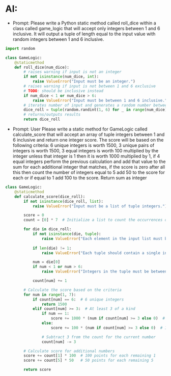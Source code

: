 # AI:

* Prompt: Please write a Python static method called roll_dice within a class called game_logic that will accept only integers between 1 and 6 inclusive. It will output a tuple of length equal to the input value with random integers between 1 and 6 inclusive.

```python
import random

class GameLogic:
    @staticmethod
    def roll_dice(num_dice):
        # raises warning if input is not an integer
        if not isinstance(num_dice, int):
            raise ValueError("Input must be an integer.")
        # raises warning if input is not between 1 and 6 exclusive
        # TODO: should be inclusive instead
        if num_dice < 1 or num_dice > 6:
            raise ValueError("Input must be between 1 and 6 inclusive.")
        # iterates number of input and generates a random number between 1 and 6, inclusive. formates as tuple
        dice_roll = tuple(random.randint(1, 6) for _ in range(num_dice))
        # returns/outputs results
        return dice_roll
```

* Prompt: User
Please write a static method for GameLogic called calculate_score that will accept an array of tuple integers between 1 and 6 inclusive and return one integer score. The score will be based on the following criteria: 6 unique integers is worth 1500, 3 unique pairs of integers is worth 1500, 3 equal integers is worth 100 multiplied by the integer unless that integer is 1 then it is worth 1000 multiplied by 1, if 4 equal integers perform the previous calculation and add that value to the sum for each additional integer that matches, if the score is zero after all this then count the number of integers equal to 5 add 50 to the score for each or if equal to 1 add 100 to the score. Return sum as integer

```python
class GameLogic:
    @staticmethod
    def calculate_score(dice_roll):
        if not isinstance(dice_roll, list):
            raise ValueError("Input must be a list of tuple integers.")

        score = 0
        count = [0] * 7  # Initialize a list to count the occurrences of each integer (1 to 6)

        for die in dice_roll:
            if not isinstance(die, tuple):
                raise ValueError("Each element in the input list must be a tuple of integers.")
            
            if len(die) != 1:
                raise ValueError("Each tuple should contain a single integer.")

            num = die[0]
            if num < 1 or num > 6:
                raise ValueError("Integers in the tuple must be between 1 and 6 inclusive.")

            count[num] += 1

        # Calculate the score based on the criteria
        for num in range(1, 7):
            if count[num] == 6:  # 6 unique integers
                return 1500
            elif count[num] >= 3:  # At least 3 of a kind
                if num == 1:
                    score += 1000 * (num if count[num] >= 3 else 0)  # 1000 points for three 1's
                else:
                    score += 100 * (num if count[num] >= 3 else 0)  # 100 points for three of any other number

                # Subtract 3 from the count for the current number
                count[num] -= 3

        # Calculate score for additional numbers
        score += count[1] * 100  # 100 points for each remaining 1
        score += count[5] * 50   # 50 points for each remaining 5

        return score
```